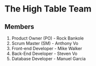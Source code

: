 # The High Table Team
## Members
<ol>
    <li>Product Owner (PO) - Rock Bankole</li>
    <li>Scrum Master (SM) - Anthony Vo</li>
    <li>Front-end Developer - Mike Walker</li>
    <li>Back-End Developer - Steven Vo</li>
    <li>Database Developer - Manuel Garcia</li>
</ul>
